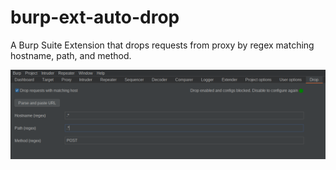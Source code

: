 # burp-ext-auto-drop
A Burp Suite Extension that drops requests from proxy by regex matching hostname, path, and method.

![screenshot](res/screenshot.png)
